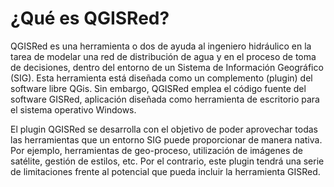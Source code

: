 # ¿Qué es QGISRed?

QGISRed es una herramienta o dos de ayuda al ingeniero hidráulico en la tarea de modelar una red de distribución de agua y en el proceso de toma de decisiones, dentro del entorno de un Sistema de Información Geográfico (SIG). Esta herramienta está diseñada como un complemento (plugin) del software libre QGis. Sin embargo, QGISRed emplea el código fuente del software GISRed, aplicación diseñada como herramienta de escritorio para el sistema operativo Windows.

El plugin QGISRed se desarrolla con el objetivo de poder aprovechar todas las herramientas que un entorno SIG puede proporcionar de manera nativa. Por ejemplo, herramientas de geo-proceso, utilización de imágenes de satélite, gestión de estilos, etc. Por el contrario, este plugin tendrá una serie de limitaciones frente al potencial que pueda incluir la herramienta GISRed.
